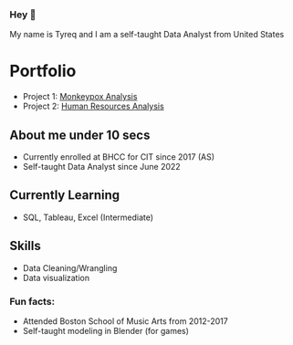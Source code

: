 ### Hey 👋

My name is Tyreq and I am a self-taught Data Analyst from United States

# Portfolio
* Project 1: [Monkeypox Analysis](https://github.com/TyreqPW/DA_Portfolio/tree/main/Project1)
* Project 2: [Human Resources Analysis](https://github.com/TyreqPW/DA_Portfolio/tree/main/Project2)

## About me under 10 secs
* Currently enrolled at BHCC for CIT since 2017 (AS)
* Self-taught Data Analyst since June 2022

## Currently Learning
* SQL, Tableau, Excel (Intermediate)

## Skills
* Data Cleaning/Wrangling 
* Data visualization

### Fun facts:
*  Attended Boston School of Music Arts from 2012-2017
*  Self-taught modeling in Blender (for games)

